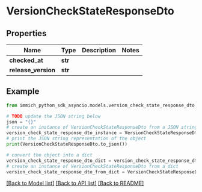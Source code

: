 # VersionCheckStateResponseDto


## Properties

Name | Type | Description | Notes
------------ | ------------- | ------------- | -------------
**checked_at** | **str** |  | 
**release_version** | **str** |  | 

## Example

```python
from immich_python_sdk_asyncio.models.version_check_state_response_dto import VersionCheckStateResponseDto

# TODO update the JSON string below
json = "{}"
# create an instance of VersionCheckStateResponseDto from a JSON string
version_check_state_response_dto_instance = VersionCheckStateResponseDto.from_json(json)
# print the JSON string representation of the object
print(VersionCheckStateResponseDto.to_json())

# convert the object into a dict
version_check_state_response_dto_dict = version_check_state_response_dto_instance.to_dict()
# create an instance of VersionCheckStateResponseDto from a dict
version_check_state_response_dto_from_dict = VersionCheckStateResponseDto.from_dict(version_check_state_response_dto_dict)
```
[[Back to Model list]](../README.md#documentation-for-models) [[Back to API list]](../README.md#documentation-for-api-endpoints) [[Back to README]](../README.md)


